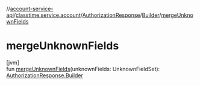//[account-service-api](../../../../index.md)/[classtime.service.account](../../index.md)/[AuthorizationResponse](../index.md)/[Builder](index.md)/[mergeUnknownFields](merge-unknown-fields.md)

# mergeUnknownFields

[jvm]\
fun [mergeUnknownFields](merge-unknown-fields.md)(unknownFields: UnknownFieldSet): [AuthorizationResponse.Builder](index.md)
